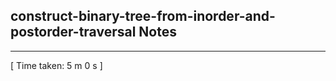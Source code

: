 <h2>construct-binary-tree-from-inorder-and-postorder-traversal Notes</h2><hr>[ Time taken: 5 m 0 s ]
